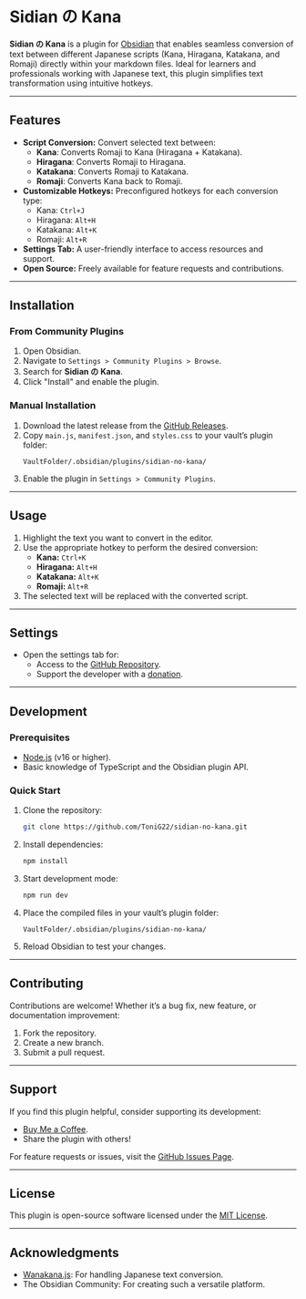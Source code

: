 # Sidian の Kana

**Sidian の Kana** is a plugin for [Obsidian](https://obsidian.md) that enables seamless conversion of text between different Japanese scripts (Kana, Hiragana, Katakana, and Romaji) directly within your markdown files. Ideal for learners and professionals working with Japanese text, this plugin simplifies text transformation using intuitive hotkeys.

---

## Features

-   **Script Conversion:** Convert selected text between:
    -   **Kana**: Converts Romaji to Kana (Hiragana + Katakana).
    -   **Hiragana**: Converts Romaji to Hiragana.
    -   **Katakana**: Converts Romaji to Katakana.
    -   **Romaji**: Converts Kana back to Romaji.
-   **Customizable Hotkeys:** Preconfigured hotkeys for each conversion type:
    -   Kana: `Ctrl+J`
    -   Hiragana: `Alt+H`
    -   Katakana: `Alt+K`
    -   Romaji: `Alt+R`
-   **Settings Tab:** A user-friendly interface to access resources and support.
-   **Open Source:** Freely available for feature requests and contributions.

---

## Installation

### From Community Plugins

1. Open Obsidian.
2. Navigate to `Settings > Community Plugins > Browse`.
3. Search for **Sidian の Kana**.
4. Click "Install" and enable the plugin.

### Manual Installation

1. Download the latest release from the [GitHub Releases](https://github.com/ToniG22/sidian-no-kana/releases).
2. Copy `main.js`, `manifest.json`, and `styles.css` to your vault’s plugin folder:
    ```
    VaultFolder/.obsidian/plugins/sidian-no-kana/
    ```
3. Enable the plugin in `Settings > Community Plugins`.

---

## Usage

1. Highlight the text you want to convert in the editor.
2. Use the appropriate hotkey to perform the desired conversion:
    - **Kana:** `Ctrl+K`
    - **Hiragana:** `Alt+H`
    - **Katakana:** `Alt+K`
    - **Romaji:** `Alt+R`
3. The selected text will be replaced with the converted script.

---

## Settings

-   Open the settings tab for:
    -   Access to the [GitHub Repository](https://github.com/ToniG22/sidian-no-kana).
    -   Support the developer with a [donation](https://www.buymeacoffee.com/tonig22).

---

## Development

### Prerequisites

-   [Node.js](https://nodejs.org/) (v16 or higher).
-   Basic knowledge of TypeScript and the Obsidian plugin API.

### Quick Start

1. Clone the repository:
    ```bash
    git clone https://github.com/ToniG22/sidian-no-kana.git
    ```
2. Install dependencies:
    ```bash
    npm install
    ```
3. Start development mode:
    ```bash
    npm run dev
    ```
4. Place the compiled files in your vault’s plugin folder:
    ```
    VaultFolder/.obsidian/plugins/sidian-no-kana/
    ```
5. Reload Obsidian to test your changes.

---

## Contributing

Contributions are welcome! Whether it’s a bug fix, new feature, or documentation improvement:

1. Fork the repository.
2. Create a new branch.
3. Submit a pull request.

---

## Support

If you find this plugin helpful, consider supporting its development:

-   [Buy Me a Coffee](https://www.buymeacoffee.com/tonig22).
-   Share the plugin with others!

For feature requests or issues, visit the [GitHub Issues Page](https://github.com/ToniG22/sidian-no-kana/issues).

---

## License

This plugin is open-source software licensed under the [MIT License](https://opensource.org/licenses/MIT).

---

## Acknowledgments

-   [Wanakana.js](https://github.com/WaniKani/WanaKana): For handling Japanese text conversion.
-   The Obsidian Community: For creating such a versatile platform.
